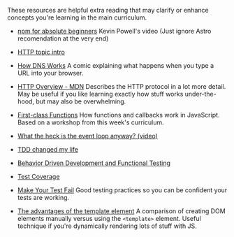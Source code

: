 These resources are helpful extra reading that may clarify or enhance concepts you're learning in the main curriculum.

- [npm for absolute beginners](https://www.youtube.com/watch?v=UYz-9UaUp2E)
  Kevin Powell's video (Just ignore Astro recomendation at the very end)
- [HTTP topic intro](https://fac-slides.netlify.app/slides/http/)
- [How DNS Works](https://howdns.works)
  A comic explaining what happens when you type a URL into your browser.
- [HTTP Overview - MDN](https://developer.mozilla.org/en-US/docs/Web/HTTP/Overview)
  Describes the HTTP protocol in a lot more detail. May be useful if you like learning exactly how stuff works under-the-hood, but may also be overwhelming.
- [First-class Functions](https://oliverjam.es/blog/first-class-functions/)
  How functions and callbacks work in JavaScript. Based on a workshop from this week's curriculum.
- [What the heck is the event loop anyway? (video)](https://2014.jsconf.eu/speakers/philip-roberts-what-the-heck-is-the-event-loop-anyway.html)

- [TDD changed my life](https://medium.com/javascript-scene/tdd-changed-my-life-5af0ce099f80)
- [Behavior Driven Development and Functional Testing](https://medium.com/javascript-scene/behavior-driven-development-bdd-and-functional-testing-62084ad7f1f2)
- [Test Coverage](https://www.martinfowler.com/bliki/TestCoverage.html)

- [Make Your Test Fail](https://kentcdodds.com/blog/make-your-test-fail)
  Good testing practices so you can be confident your tests are working.
- [The advantages of the template element](https://codepen.io/oliverjam/pen/yLNEOQO?editors=1010)
  A comparison of creating DOM elements manually versus using the `<template>` element. Useful technique if you're dynamically rendering lots of stuff with JS.